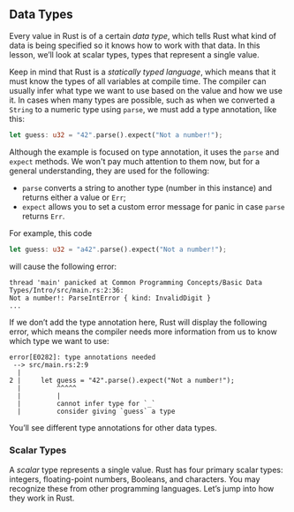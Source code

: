 ## Data Types

Every value in Rust is of a certain _data type_, which tells Rust what kind of data is being specified so it knows how to work with that data. In this lesson, we’ll look at scalar types, types that represent a single value.

Keep in mind that Rust is a _statically typed language_, which means that it must know the types of all variables at compile time. The compiler can usually infer what type we want to use based on the value and how we use it. In cases when many types are possible, such as when we converted a `String` to a numeric type using `parse`, we must add a type annotation, like this:

```rust
let guess: u32 = "42".parse().expect("Not a number!");
```

<div class="hint" title="Code explanation">

  Although the example is focused on type annotation, it uses the `parse` and `expect` methods. 
  We won't pay much attention to them now, but for a general understanding, they are used for the following:
  - `parse` converts a string to another type (number in this instance) and returns either a value or `Err`;
  - `expect` allows you to set a custom error message for panic in case `parse` returns `Err`.

  For example, this code
  ```rust
  let guess: u32 = "a42".parse().expect("Not a number!");
  ```
  will cause the following error:
  ```text
  thread 'main' panicked at Common Programming Concepts/Basic Data Types/Intro/src/main.rs:2:36:
  Not a number!: ParseIntError { kind: InvalidDigit }
  ...
```
</div>


If we don’t add the type annotation here, Rust will display the following error, which means the compiler needs more information from us to know which type we want to use:

```text
error[E0282]: type annotations needed
 --> src/main.rs:2:9
  |
2 |     let guess = "42".parse().expect("Not a number!");
  |         ^^^^^
  |         |
  |         cannot infer type for `_`
  |         consider giving `guess` a type
```

You’ll see different type annotations for other data types.

### Scalar Types

A _scalar_ type represents a single value. Rust has four primary scalar types: integers, floating-point numbers, Booleans, and characters. You may recognize these from other programming languages. Let’s jump into how they work in Rust.
